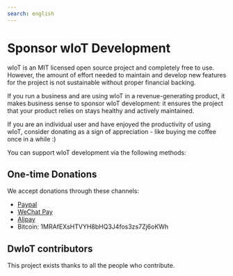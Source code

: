 ```yaml
---
search: english
---
```


# Sponsor wIoT Development

wIoT is an MIT licensed open source project and completely free to use. However, the amount of effort needed to maintain and develop new features for the project is not sustainable without proper financial backing.

If you run a business and are using wIoT in a revenue-generating product, it makes business sense to sponsor wIoT development: it ensures the project that your product relies on stays healthy and actively maintained.

If you are an individual user and have enjoyed the productivity of using wIoT, consider donating as a sign of appreciation - like buying me coffee once in a while :)

You can support wIoT development via the following methods:

## One-time Donations

We accept donations through these channels:

- [Paypal](https://www.paypal.me/iotgod)
- [WeChat Pay](https://cdn.yimian.xyz/img/pay/wechatpay.png)
- [Alipay](https://cdn.yimian.xyz/img/pay/alipay.png)
- Bitcoin: 1MRAfEXsHTVYH8bHQ3J4fos3zs7Zj6oKWh



## DwIoT contributors

This project exists thanks to all the people who contribute.
